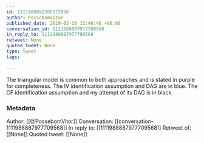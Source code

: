 ```yaml
---
id: 1111988892205572096
author: PossebomVitor
published_date: 2019-03-30 13:49:46 +00:00
conversation_id: 1111988887977709568
in_reply_to: 1111988887977709568
retweet: None
quoted_tweet: None
type: tweet
tags:

---
```


The triangular model is common to both approaches and is stated in purple for completeness. The IV identification assumption and DAG are in blue. The CF identification assumption and my attempt of its DAG is in black.

### Metadata

Author: [[@PossebomVitor]]
Conversation: [[conversation-1111988887977709568]]
In reply to: [[1111988887977709568]]
Retweet of: [[None]]
Quoted tweet: [[None]]
